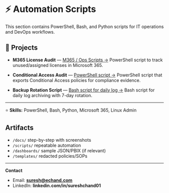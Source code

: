 # ⚡ Automation Scripts

This section contains PowerShell, Bash, and Python scripts for IT operations and DevOps workflows.

## 🔹 Projects
- **M365 License Audit** — [M365 / Ops Scripts →](https://github.com/suresh-1001/tools-monorepo/tree/main/m365-scripts)
  PowerShell script to track unused/assigned licenses in Microsoft 365.

- **Conditional Access Audit** — [PowerShell script →](https://github.com/suresh-1001/tools-monorepo/tree/main/m365-scripts)
  PowerShell script that exports Conditional Access policies for compliance evidence.

- **Backup Rotation Script** — [Bash script for daily log →](https://github.com/suresh-1001/tools-monorepo/tree/main/m365-scripts)
  Bash script for daily log archiving with 7-day rotation.

---

⭐ **Skills:** PowerShell, Bash, Python, Microsoft 365, Linux Admin


## Artifacts
- `/docs/` step-by-step with screenshots
- `/scripts/` repeatable automation
- `/dashboards/` sample JSON/PBIX (if relevant)
- `/templates/` redacted policies/SOPs

---
**Contact**  
- Email: **suresh@echand.com**  
- LinkedIn: **linkedin.com/in/sureshchand01**
